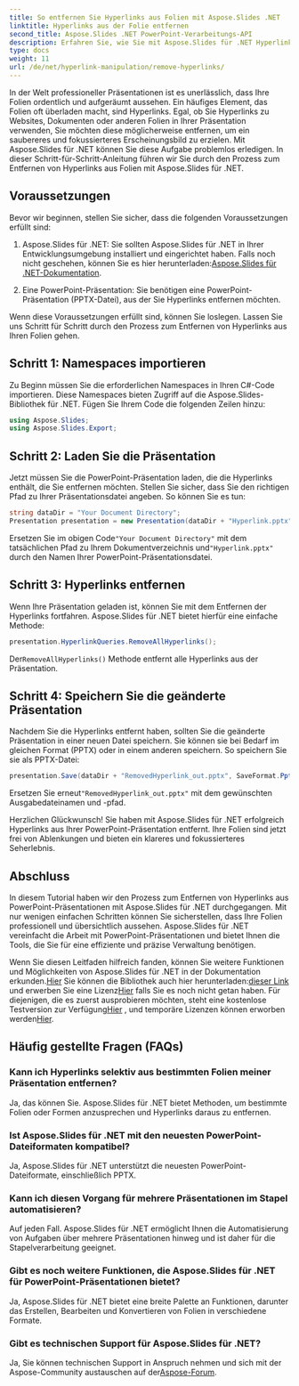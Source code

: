 ```yaml
---
title: So entfernen Sie Hyperlinks aus Folien mit Aspose.Slides .NET
linktitle: Hyperlinks aus der Folie entfernen
second_title: Aspose.Slides .NET PowerPoint-Verarbeitungs-API
description: Erfahren Sie, wie Sie mit Aspose.Slides für .NET Hyperlinks aus PowerPoint-Folien entfernen. Erstellen Sie übersichtliche und professionelle Präsentationen.
type: docs
weight: 11
url: /de/net/hyperlink-manipulation/remove-hyperlinks/
---
```


In der Welt professioneller Präsentationen ist es unerlässlich, dass Ihre Folien ordentlich und aufgeräumt aussehen. Ein häufiges Element, das Folien oft überladen macht, sind Hyperlinks. Egal, ob Sie Hyperlinks zu Websites, Dokumenten oder anderen Folien in Ihrer Präsentation verwenden, Sie möchten diese möglicherweise entfernen, um ein saubereres und fokussierteres Erscheinungsbild zu erzielen. Mit Aspose.Slides für .NET können Sie diese Aufgabe problemlos erledigen. In dieser Schritt-für-Schritt-Anleitung führen wir Sie durch den Prozess zum Entfernen von Hyperlinks aus Folien mit Aspose.Slides für .NET.

## Voraussetzungen

Bevor wir beginnen, stellen Sie sicher, dass die folgenden Voraussetzungen erfüllt sind:

1.  Aspose.Slides für .NET: Sie sollten Aspose.Slides für .NET in Ihrer Entwicklungsumgebung installiert und eingerichtet haben. Falls noch nicht geschehen, können Sie es hier herunterladen:[Aspose.Slides für .NET-Dokumentation](https://reference.aspose.com/slides/net/).

2. Eine PowerPoint-Präsentation: Sie benötigen eine PowerPoint-Präsentation (PPTX-Datei), aus der Sie Hyperlinks entfernen möchten.

Wenn diese Voraussetzungen erfüllt sind, können Sie loslegen. Lassen Sie uns Schritt für Schritt durch den Prozess zum Entfernen von Hyperlinks aus Ihren Folien gehen.

## Schritt 1: Namespaces importieren

Zu Beginn müssen Sie die erforderlichen Namespaces in Ihren C#-Code importieren. Diese Namespaces bieten Zugriff auf die Aspose.Slides-Bibliothek für .NET. Fügen Sie Ihrem Code die folgenden Zeilen hinzu:

```csharp
using Aspose.Slides;
using Aspose.Slides.Export;
```

## Schritt 2: Laden Sie die Präsentation

Jetzt müssen Sie die PowerPoint-Präsentation laden, die die Hyperlinks enthält, die Sie entfernen möchten. Stellen Sie sicher, dass Sie den richtigen Pfad zu Ihrer Präsentationsdatei angeben. So können Sie es tun:

```csharp
string dataDir = "Your Document Directory";
Presentation presentation = new Presentation(dataDir + "Hyperlink.pptx");
```

 Ersetzen Sie im obigen Code`"Your Document Directory"` mit dem tatsächlichen Pfad zu Ihrem Dokumentverzeichnis und`"Hyperlink.pptx"` durch den Namen Ihrer PowerPoint-Präsentationsdatei.

## Schritt 3: Hyperlinks entfernen

Wenn Ihre Präsentation geladen ist, können Sie mit dem Entfernen der Hyperlinks fortfahren. Aspose.Slides für .NET bietet hierfür eine einfache Methode:

```csharp
presentation.HyperlinkQueries.RemoveAllHyperlinks();
```

 Der`RemoveAllHyperlinks()` Methode entfernt alle Hyperlinks aus der Präsentation.

## Schritt 4: Speichern Sie die geänderte Präsentation

Nachdem Sie die Hyperlinks entfernt haben, sollten Sie die geänderte Präsentation in einer neuen Datei speichern. Sie können sie bei Bedarf im gleichen Format (PPTX) oder in einem anderen speichern. So speichern Sie sie als PPTX-Datei:

```csharp
presentation.Save(dataDir + "RemovedHyperlink_out.pptx", SaveFormat.Pptx);
```

 Ersetzen Sie erneut`"RemovedHyperlink_out.pptx"` mit dem gewünschten Ausgabedateinamen und -pfad.

Herzlichen Glückwunsch! Sie haben mit Aspose.Slides für .NET erfolgreich Hyperlinks aus Ihrer PowerPoint-Präsentation entfernt. Ihre Folien sind jetzt frei von Ablenkungen und bieten ein klareres und fokussierteres Seherlebnis.

## Abschluss

In diesem Tutorial haben wir den Prozess zum Entfernen von Hyperlinks aus PowerPoint-Präsentationen mit Aspose.Slides für .NET durchgegangen. Mit nur wenigen einfachen Schritten können Sie sicherstellen, dass Ihre Folien professionell und übersichtlich aussehen. Aspose.Slides für .NET vereinfacht die Arbeit mit PowerPoint-Präsentationen und bietet Ihnen die Tools, die Sie für eine effiziente und präzise Verwaltung benötigen.

Wenn Sie diesen Leitfaden hilfreich fanden, können Sie weitere Funktionen und Möglichkeiten von Aspose.Slides für .NET in der Dokumentation erkunden.[Hier](https://reference.aspose.com/slides/net/) Sie können die Bibliothek auch hier herunterladen:[dieser Link](https://releases.aspose.com/slides/net/) und erwerben Sie eine Lizenz[Hier](https://purchase.aspose.com/buy) falls Sie es noch nicht getan haben. Für diejenigen, die es zuerst ausprobieren möchten, steht eine kostenlose Testversion zur Verfügung[Hier](https://releases.aspose.com/) , und temporäre Lizenzen können erworben werden[Hier](https://purchase.aspose.com/temporary-license/).

## Häufig gestellte Fragen (FAQs)

### Kann ich Hyperlinks selektiv aus bestimmten Folien meiner Präsentation entfernen?
Ja, das können Sie. Aspose.Slides für .NET bietet Methoden, um bestimmte Folien oder Formen anzusprechen und Hyperlinks daraus zu entfernen.

### Ist Aspose.Slides für .NET mit den neuesten PowerPoint-Dateiformaten kompatibel?
Ja, Aspose.Slides für .NET unterstützt die neuesten PowerPoint-Dateiformate, einschließlich PPTX.

### Kann ich diesen Vorgang für mehrere Präsentationen im Stapel automatisieren?
Auf jeden Fall. Aspose.Slides für .NET ermöglicht Ihnen die Automatisierung von Aufgaben über mehrere Präsentationen hinweg und ist daher für die Stapelverarbeitung geeignet.

### Gibt es noch weitere Funktionen, die Aspose.Slides für .NET für PowerPoint-Präsentationen bietet?
Ja, Aspose.Slides für .NET bietet eine breite Palette an Funktionen, darunter das Erstellen, Bearbeiten und Konvertieren von Folien in verschiedene Formate.

### Gibt es technischen Support für Aspose.Slides für .NET?
 Ja, Sie können technischen Support in Anspruch nehmen und sich mit der Aspose-Community austauschen auf der[Aspose-Forum](https://forum.aspose.com/).